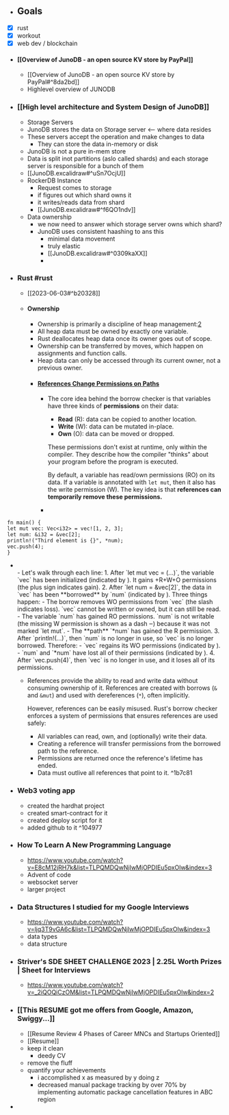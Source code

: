 - ## Goals
- [x] rust
- [x] workout
- [x] web dev / blockchain
- #### [[Overview of JunoDB - an open source KV store by PayPal]]
	- [[Overview of JunoDB - an open source KV store by PayPal#^8da2bd]]
	- Highlevel overview of JUNODB
- ### [[High level architecture and System Design of JunoDB]]
	- Storage Servers
	- JunoDB stores the data on Storage server <-- where data resides
	- These servers accept the operation and make changes to data
		- They can store the data in-memory or disk
	- JunoDB is not a pure in-mem store
	- Data is split inot partitions (aslo called shards) and each storage server is responsible for a bunch of them
	- [[JunoDB.excalidraw#^uSn7OcjU]]
	- RockerDB Instance
		- Request comes to storage
		- if figures out which shard owns it
		- it writes/reads data from shard
		- [[JunoDB.excalidraw#^f6QO1ndv]]
	- Data ownership
		- we now need to answer which storage server owns which shard?
		- JunoDB uses consistent haashing to ans this
			- minimal data movement
			- truly elastic
			- [[JunoDB.excalidraw#^0309kaXX]]
			- 
- ### Rust #rust 
	- [[2023-06-03#^b20328]]
	- #### Ownership 
		- Ownership is primarily a discipline of heap management:[2](https://rust-book.cs.brown.edu/ch04-01-what-is-ownership.html#pointer-management)
		- All heap data must be owned by exactly one variable.
		- Rust deallocates heap data once its owner goes out of scope.
		- Ownership can be transferred by moves, which happen on assignments and function calls.
		- Heap data can only be accessed through its current owner, not a previous owner.
		- #### [References Change Permissions on Paths](https://rust-book.cs.brown.edu/ch04-02-references-and-borrowing.html#references-change-permissions-on-paths)
			- The core idea behind the borrow checker is that variables have three kinds of **permissions** on their data:
				- **Read** (R): data can be copied to another location.
				- **Write** (W): data can be mutated in-place.
				- **Own** (O): data can be moved or dropped.
				
				These permissions don't exist at runtime, only within the compiler. They describe how the compiler "thinks" about your program before the program is executed.
				
				By default, a variable has read/own permissions (RO) on its data. If a variable is annotated with `let mut`, then it also has the write permission (W). The key idea is that **references can temporarily remove these permissions.**
			- 
```
fn main() {
let mut vec: Vec<i32> = vec![1, 2, 3];
let num: &i32 = &vec[2];
println!("Third element is {}", *num);
vec.push(4);
}
```
- <br>
				- Let's walk through each line:
					1. After `let mut vec = (...)`, the variable `vec` has been initialized (indicated by ). It gains +R+W+O permissions (the plus sign indicates gain).
					2. After `let num = &vec[2]`, the data in `vec` has been **borrowed** by `num` (indicated by ). Three things happen:
					    - The borrow removes WO permissions from `vec` (the slash indicates loss). `vec` cannot be written or owned, but it can still be read.
					    - The variable `num` has gained RO permissions. `num` is not writable (the missing W permission is shown as a dash ‒) because it was not marked `let mut`.
					    - The **path** `*num` has gained the R permission.
					3. After `println!(...)`, then `num` is no longer in use, so `vec` is no longer borrowed. Therefore:
					    - `vec` regains its WO permissions (indicated by ).
					    - `num` and `*num` have lost all of their permissions (indicated by ).
					4. After `vec.push(4)`, then `vec` is no longer in use, and it loses all of its permissions.
					 
	- References provide the ability to read and write data without consuming ownership of it. References are created with borrows (`&` and `&mut`) and used with dereferences (`*`), often implicitly.

		However, references can be easily misused. Rust's borrow checker enforces a system of permissions that ensures references are used safely:
		
		- All variables can read, own, and (optionally) write their data.
		- Creating a reference will transfer permissions from the borrowed path to the reference.
		- Permissions are returned once the reference's lifetime has ended.
		- Data must outlive all references that point to it. ^1b7c81
- ### Web3 voting app
	- created the hardhat project
	- created smart-contract for it
	- created deploy script for it
	- added github to it ^104977
- ### How To Learn A New Programming Language
	- https://www.youtube.com/watch?v=E8cM12jRH7k&list=TLPQMDQwNjIwMjOPDIEu5pxOlw&index=3
	- Advent of code
	- websocket server
	- larger project
- ### Data Structures I studied for my Google Interviews
	- https://www.youtube.com/watch?v=ljq3T9vGA6c&list=TLPQMDQwNjIwMjOPDIEu5pxOlw&index=3
	- data types
	- data structure
- ### Striver's SDE SHEET CHALLENGE 2023 | 2.25L Worth Prizes | Sheet for Interviews
	- https://www.youtube.com/watch?v=_2iQOQiCzOM&list=TLPQMDQwNjIwMjOPDIEu5pxOlw&index=2
- ### [[This RESUME got me offers from Google, Amazon, Swiggy...]]
	- [[Resume Review  4 Phases of Career  MNCs and Startups Oriented]]
	- [[Resume]]
	- keep it clean
		- deedy CV
	- remove the fluff
	- quantify your achievements
		- i accomplished x as measured by y doing z
		- decreased manual package tracking by over 70% by implementing automatic package cancellation features in ABC region
- 